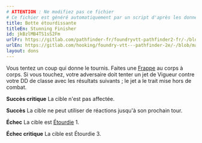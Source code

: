 ```yaml
---
# ATTENTION : Ne modifiez pas ce fichier
# Ce fichier est généré automatiquement par un script d'après les données du module Foundry VTT officiel et de sa traduction
title: Botte étourdissante
titleEn: Stunning Finisher
id: jkBzlMB4TS1sS2Fm
urlFr: https://gitlab.com/pathfinder-fr/foundryvtt-pathfinder2-fr/-/blob/master/data/feats/jkBzlMB4TS1sS2Fm.htm
urlEn: https://gitlab.com/hooking/foundry-vtt---pathfinder-2e/-/blob/master/packs/data/feats.db/stunning-finisher.json
layout: dons
---
```

Vous tentez un coup qui donne le tournis. Faites une [Frappe](../actions/frapper.html) au corps à corps. Si vous touchez, votre adversaire doit tenter un jet de Vigueur contre votre DD de classe avec les résultats suivants ; le jet a le trait mise hors de combat.

**Succès critique** La cible n'est pas affectée.

**Succès** La cible ne peut utiliser de réactions jusqu'à son prochain tour.

**Échec** La cible est [Étourdie](../conditions/étourdi.html) 1.

**Échec critique** La cible est Étourdie 3.
